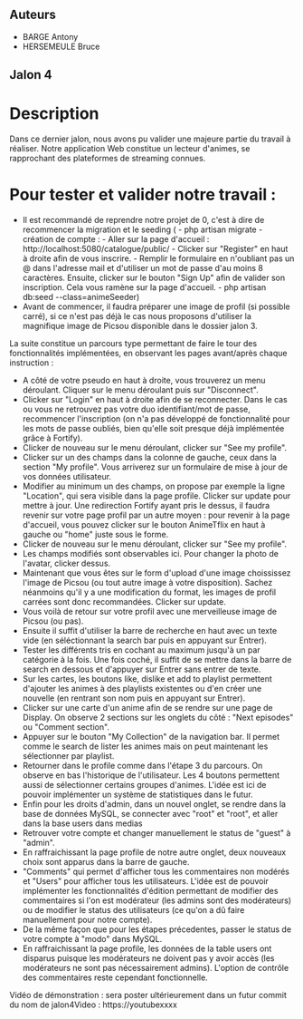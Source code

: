 ## Auteurs
- BARGE Antony
- HERSEMEULE Bruce

## Jalon 4

# Description
Dans ce dernier jalon, nous avons pu valider une majeure partie du travail à réaliser. 
Notre application Web constitue un lecteur d'animes, se rapprochant des plateformes de streaming connues.


# Pour tester et valider notre travail :
   - Il est recommandé de reprendre notre projet de 0, c'est à dire de recommencer la migration et le seeding (
         - php artisan migrate
         - création de compte : 
                  - Aller sur la page d'accueil : http://localhost:5080/catalogue/public/
                  - Clicker sur "Register" en haut à droite afin de vous inscrire.
                  - Remplir le formulaire en n'oubliant pas un @ dans l'adresse mail et d'utiliser un mot de passe d'au moins 8 caractères. Ensuite, clicker sur le bouton "Sign Up" afin de valider son inscription. Cela vous ramène sur la page d'accueil.
         - php artisan db:seed --class=animeSeeder)
   - Avant de commencer, il faudra préparer une image de profil (si possible carré), si ce n'est pas déjà le cas nous proposons d'utiliser la magnifique image de Picsou disponible dans le dossier jalon 3.

La suite constitue un parcours type permettant de faire le tour des fonctionnalités implémentées, en observant les pages avant/après chaque instruction :
   - A côté de votre pseudo en haut à droite, vous trouverez un menu déroulant. Cliquer sur le menu déroulant puis sur "Disconnect".
   - Clicker sur "Login" en haut à droite afin de se reconnecter. Dans le cas ou vous ne retrouvez pas votre duo identifiant/mot de passe, recommencer l'inscription (on n'a pas développé de fonctionnalité pour les mots de passe oubliés, bien qu'elle soit presque déjà implémentée grâce à Fortify).
   - Clicker de nouveau sur le menu déroulant, clicker sur "See my profile".
   - Clicker sur un des champs dans la colonne de gauche, ceux dans la section "My profile". Vous arriverez sur un formulaire de mise à jour de vos données utilisateur.
   - Modifier au minimum un des champs, on propose par exemple la ligne "Location", qui sera visible dans la page profile. Clicker sur update pour mettre à jour. Une redirection Fortify ayant pris le dessus, il faudra revenir sur votre page profil par un autre moyen : pour revenir à la page d'accueil, vous pouvez clicker sur le bouton AnimeTflix en haut à gauche ou "home" juste sous le forme.
   - Clicker de nouveau sur le menu déroulant, clicker sur "See my profile".
   - Les champs modifiés sont observables ici. Pour changer la photo de l'avatar, clicker dessus.
   - Maintenant que vous êtes sur le form d'upload d'une image choississez l'image de Picsou (ou tout autre image à votre disposition). Sachez néanmoins qu'il y a une modification du format, les images de profil carrées sont donc recommandées. Clicker sur update.
   - Vous voilà de retour sur votre profil avec une merveilleuse image de Picsou (ou pas).
   - Ensuite il suffit d'utiliser la barre de recherche en haut avec un texte vide (en séléctionnant la search bar puis en appuyant sur Entrer).
   - Tester les différents tris en cochant au maximum jusqu'à un par catégorie à la fois. Une fois coché, il suffit de se mettre dans la barre de search en dessous et d'appuyer sur Entrer sans entrer de texte.
   - Sur les cartes, les boutons like, dislike et add to playlist permettent d'ajouter les animes à des playlists existentes ou d'en créer une nouvelle (en rentrant son nom puis en appuyant sur Entrer).
   - Clicker sur une carte d'un anime afin de se rendre sur une page de Display. On observe 2 sections sur les onglets du côté : "Next episodes" ou "Comment section".
   - Appuyer sur le bouton "My Collection" de la navigation bar. Il permet comme le search de lister les animes mais on peut maintenant les sélectionner par playlist.
   - Retourner dans le profile comme dans l'étape 3 du parcours. On observe en bas l'historique de l'utilisateur. Les 4 boutons permettent aussi de sélectionner certains groupes d'animes. L'idée est ici de pouvoir implémenter un système de statistiques dans le futur.
   - Enfin pour les droits d'admin, dans un nouvel onglet, se rendre dans la base de données MySQL, se connecter avec "root" et "root", et aller dans la base users dans medias
   - Retrouver votre compte et changer manuellement le status de "guest" à "admin". 
   - En raffraichissant la page profile de notre autre onglet, deux nouveaux choix sont apparus dans la barre de gauche.
   - "Comments" qui permet d'afficher tous les commentaires non modérés et "Users" pour afficher tous les utilisateurs. L'idée est de pouvoir implémenter les fonctionnalités d'édition permettant de modifier des commentaires si l'on est modérateur (les admins sont des modérateurs) ou de modifier le status des utilisateurs (ce qu'on a dû faire manuellement pour notre compte).
   - De la même façon que pour les étapes précedentes, passer le status de votre compte à "modo" dans MySQL.
   - En raffraichissant la page profile, les données de la table users ont disparus puisque les modérateurs ne doivent pas y avoir accès (les modérateurs ne sont pas nécessairement admins). L'option de contrôle des commentaires reste cependant fonctionnelle.



Vidéo de démonstration : sera poster ultérieurement dans un futur commit du nom de jalon4Video : https://youtubexxxx

